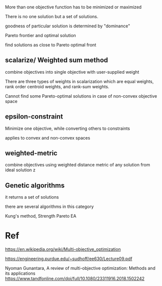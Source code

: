 
More than one objective function has to be minimized or maximized

There is no one solution but a set of solutions.

goodness of particular solution is determined by "dominance"

Pareto frontier and optimal solution

find solutions as close to Pareto optimal front

## scalarize/ Weighted sum method

combine objectives into single objective with user-supplied weight

There are three types of weights in scalarization which are equal weights, rank order centroid weights, and rank-sum weights.

Cannot find some Pareto-optimal solutions in case of non-convex objective space

## epsilon-constraint

Minimize one objective, while converting others to constraints

applies to convex and non-convex spaces

## weighted-metric

combine objectives using weighted distance metric of any solution from ideal solution z

## Genetic algorithms

it returns a set of solutions

there are several algorithms in this category

Kung's method, Strength Pareto EA


# Ref

https://en.wikipedia.org/wiki/Multi-objective_optimization

https://engineering.purdue.edu/~sudhoff/ee630/Lecture09.pdf

Nyoman Gunantara, A review of multi-objective optimization: Methods and its applications
https://www.tandfonline.com/doi/full/10.1080/23311916.2018.1502242
